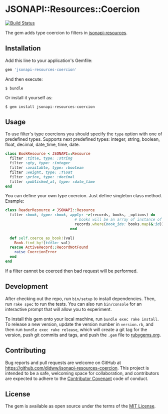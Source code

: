 # JSONAPI::Resources::Coercion

[![Build Status](https://travis-ci.org/gigorok/jsonapi-resources-coercion.svg?branch=master)](https://travis-ci.org/gigorok/jsonapi-resources-coercion)

The gem adds type coercion to filters in [jsonapi-resources](https://github.com/cerebris/jsonapi-resources).

## Installation

Add this line to your application's Gemfile:

```ruby
gem 'jsonapi-resources-coercion'
```

And then execute:

    $ bundle

Or install it yourself as:

    $ gem install jsonapi-resources-coercion

## Usage

To use filter's type coercions you should specify the `type` option with one of predefined types.
Supports next predefined types: integer, string, boolean, float, decimal, date_time, time, date.

```ruby
class BookResource < JSONAPI::Resource
  filter :title, type: :string
  filter :qty, type: :integer
  filter :available, type: :boolean
  filter :weight, type: :float
  filter :price, type: :decimal
  filter :published_at, type: :date_time
end
```

You can define your own type coercion. Just define singleton class method.
Example:
```ruby
class ReaderResource < JSONAPI::Resource
  filter :book, type: :book, apply: ->(records, books, _options) do
                               # books will be an array of instance of Book
                               records.where(book_ids: books.map(&:id))
                             end
  
  def self.coerce_as_book!(val)
    Book.find_by!(title: val)
  rescue ActiveRecord::RecordNotFound
    raise CoercionError
  end
end
```

If a filter cannot be coerced then bad request will be performed. 

## Development

After checking out the repo, run `bin/setup` to install dependencies. Then, run `rake spec` to run the tests. You can also run `bin/console` for an interactive prompt that will allow you to experiment.

To install this gem onto your local machine, run `bundle exec rake install`. To release a new version, update the version number in `version.rb`, and then run `bundle exec rake release`, which will create a git tag for the version, push git commits and tags, and push the `.gem` file to [rubygems.org](https://rubygems.org).

## Contributing

Bug reports and pull requests are welcome on GitHub at https://github.com/didww/jsonapi-resources-coercion. This project is intended to be a safe, welcoming space for collaboration, and contributors are expected to adhere to the [Contributor Covenant](http://contributor-covenant.org) code of conduct.


## License

The gem is available as open source under the terms of the [MIT License](http://opensource.org/licenses/MIT).

